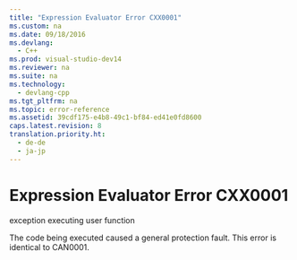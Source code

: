 ```yaml
---
title: "Expression Evaluator Error CXX0001"
ms.custom: na
ms.date: 09/18/2016
ms.devlang: 
  - C++
ms.prod: visual-studio-dev14
ms.reviewer: na
ms.suite: na
ms.technology: 
  - devlang-cpp
ms.tgt_pltfrm: na
ms.topic: error-reference
ms.assetid: 39cdf175-e4b8-49c1-bf84-ed41e0fd8600
caps.latest.revision: 8
translation.priority.ht: 
  - de-de
  - ja-jp
---
```

# Expression Evaluator Error CXX0001
exception executing user function  
  
 The code being executed caused a general protection fault. This error is identical to CAN0001.